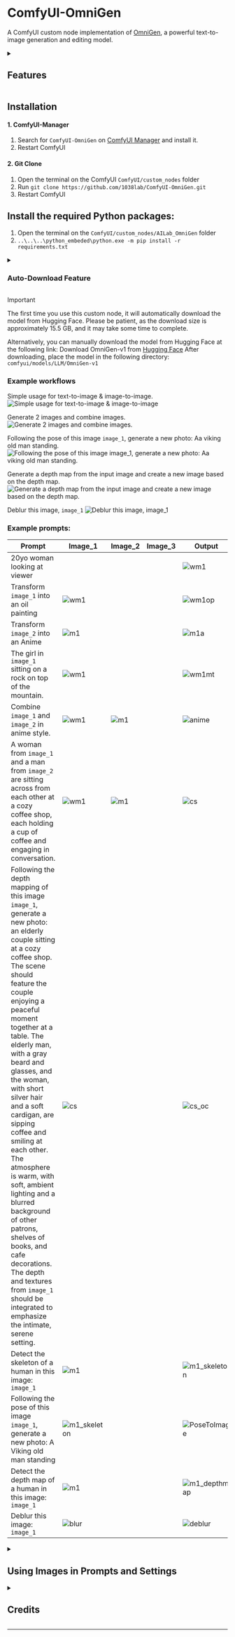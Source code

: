 # ComfyUI-OmniGen

A ComfyUI custom node implementation of [OmniGen](https://github.com/VectorSpaceLab/OmniGen), a powerful text-to-image generation and editing model.

<details>
<summary><h2>Features</h2></summary>
  
- Text-to-Image Generation
- Image Editing
- Support for Multiple Input Images
- Memory Optimization Options
- Flexible Image Size Control
</details>

## Installation
#### 1. ComfyUI-Manager
  1. Search for `ComfyUI-OmniGen` on [ComfyUI Manager](https://github.com/ltdrdata/ComfyUI-Manager) and install it.
  2. Restart ComfyUI
#### 2. Git Clone
  1. Open the terminal on the ComfyUI `ComfyUI/custom_nodes` folder
  2. Run `git clone https://github.com/1038lab/ComfyUI-OmniGen.git`
  3. Restart ComfyUI

## Install the required Python packages:
  1. Open the terminal on the `ComfyUI/custom_nodes/AILab_OmniGen` folder
  2. `..\..\..\python_embeded\python.exe -m pip install -r requirements.txt`

<details>
<summary><h3>Auto-Download Feature</h3></summary>

The node includes automatic downloading of:
1. OmniGen code from GitHub repository
2. Model weights from Hugging Face

No manual file downloading is required. The node will handle everything automatically on first use.</details>
>[!IMPORTANT]
>The first time you use this custom node, it will automatically download the model from Hugging Face. Please be patient, as the download size is approximately 15.5 GB, and it may take some time to complete.
>
>Alternatively, you can manually download the model from Hugging Face at the following link:
>Download OmniGen-v1 from [Hugging Face](https://huggingface.co/Shitao/OmniGen-v1/tree/main)
>After downloading, place the model in the following directory: `comfyui/models/LLM/OmniGen-v1`

### Example workflows
Simple usage for text-to-image & image-to-image.
![Simple usage for text-to-image & image-to-image](/Examples/omnigen_1.png)

Generate 2 images and combine images.
![Generate 2 images and combine images.](/Examples/omnigen_2a.png)

Following the pose of this image `image_1`, generate a new photo: Aa viking old man standing.
![Following the pose of this image `image_1`, generate a new photo: Aa viking old man standing.](/Examples/imgs/PoseToImage_wf.jpg)

Generate a depth map from the input image and create a new image based on the depth map.
![Generate a depth map from the input image and create a new image based on the depth map.](/Examples/imgs/deaptnmapToImage_wf.jpg)

Deblur this image, `image_1`
![Deblur this image, `image_1`](/Examples/imgs/deblur_wf.jpg)

### Example prompts:
  
| Prompt | Image_1 | Image_2 | Image_3 | Output |
| ------ | ------ | ------ | ------ | ------ |
| 20yo woman looking at viewer |  |  |  | ![wm1](Examples/imgs/wm1.jpg) |
| Transform `image_1` into an oil painting | ![wm1](Examples/imgs/wm1.jpg) |  |  | ![wm1op](Examples/imgs/wm1op.jpg) |
| Transform `image_2` into an Anime | ![m1](Examples/imgs/m1.jpg) |  |  | ![m1a](Examples/imgs/m1a.jpg) |
| The girl in `image_1` sitting on a rock on top of the mountain. | ![wm1](Examples/imgs/wm1.jpg) |  |  | ![wm1mt](Examples/imgs/wm1mt.jpg) |
| Combine `image_1` and `image_2` in anime style. | ![wm1](Examples/imgs/wm1.jpg) | ![m1](Examples/imgs/m1.jpg) |  | ![anime](Examples/imgs/anime.jpg) |
| A woman from `image_1` and a man from `image_2` are sitting across from each other at a cozy coffee shop, each holding a cup of coffee and engaging in conversation. | ![wm1](Examples/imgs/wm1.jpg) | ![m1](Examples/imgs/m1.jpg) |  | ![cs](Examples/imgs/cs.jpg) |
| Following the depth mapping of this image `image_1`, generate a new photo: an elderly couple sitting at a cozy coffee shop. The scene should feature the couple enjoying a peaceful moment together at a table. The elderly man, with a gray beard and glasses, and the woman, with short silver hair and a soft cardigan, are sipping coffee and smiling at each other. The atmosphere is warm, with soft, ambient lighting and a blurred background of other patrons, shelves of books, and cafe decorations. The depth and textures from `image_1` should be integrated to emphasize the intimate, serene setting. | ![cs](Examples/imgs/cs.jpg) |   |  | ![cs_oc](Examples/imgs/cs_oc.jpg) |
| Detect the skeleton of a human in this image: `image_1` | ![m1](Examples/imgs/m1.jpg) |  |  | ![m1_skeleton](Examples/imgs/m1_skeleton.jpg) |
| Following the pose of this image `image_1`, generate a new photo: A Viking old man standing | ![m1_skeleton](Examples/imgs/m1_skeleton.jpg) |  |  | ![PoseToImage](Examples/imgs/PoseToImage.jpg) |
| Detect the depth map of a human in this image: `image_1` | ![m1](Examples/imgs/m1.jpg) |  |  | ![m1_depthmap](Examples/imgs/m1_depthmap.jpg) |
| Deblur this image: `image_1` | ![blur](Examples/imgs/blur.jpg) |  |  | ![deblur](Examples/imgs/deblur.jpg) |

<details>
<summary><h2>Using Images in Prompts and Settings</h2></summary>
  
You can reference input images in your prompt using either format:
- `<img><|image_1|></img>`, `<img><|image_2|></img>`, `<img><|image_3|></img>`
- `image_1`, `image_2`, `image_3`
- `image1`, `image2`, `image3`

## Usage
The node will automatically download required files on first use:
- OmniGen code from GitHub
- Model weights from Hugging Face (Shitao/OmniGen-v1)
  
### Input Parameters
- `prompt`: Text description of the desired image
- `num_inference_steps`: Number of denoising steps (default: 50)
- `guidance_scale`: Text guidance scale (default: 2.5)
- `img_guidance_scale`: Image guidance scale (default: 1.6)
- `max_input_image_size`: Maximum size for input images (default: 1024)
- `width/height`: Output image dimensions (default: 1024x1024)
- `seed`: Random seed for reproducibility

### Memory Optimization Options
- `separate_cfg_infer`: Separate inference process for different guidance (default: True)
- `offload_model`: Offload model to CPU to reduce memory usage (default: True)
- `use_input_image_size_as_output`: Match output size to input image (default: False) 
</details>
<details>
<summary><h2>Credits</h2></summary>

- Model Weights: [Shitao/OmniGen-v1](https://huggingface.co/Shitao/OmniGen-v1)
</details>

---
